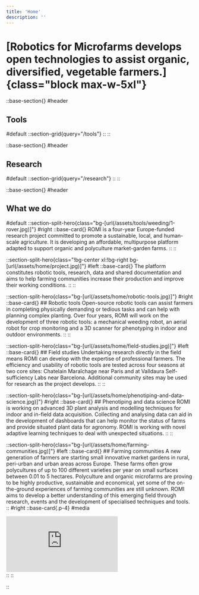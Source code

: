 ```yaml
---
title: 'Home'
description: ''
---
```


# [Robotics for Microfarms develops open technologies to assist organic, diversified, vegetable farmers.]{class="block max-w-5xl"}

::base-section{}
#header
  ## Tools
#default
  ::section-grid{query="/tools"}
  ::
::

::base-section{}
#header
  ## Research
#default
  ::section-grid{query="/research"}
  ::
::

::base-section{}
#header
  ## What we do
#default
  ::section-split-hero{class="bg-[url(/assets/tools/weeding/1-rover.jpg)]"}
  #right
    ::base-card{}
    ROMI is a four-year Europe-funded research project committed to promote a sustainable, local, and human-scale agriculture. It is developing an affordable, multipurpose platform adapted to support organic and polyculture market-garden farms.
    ::
  ::

  ::section-split-hero{class="!bg-center xl:!bg-right bg-[url(/assets/home/project.jpg)]"}
  #left
    ::base-card{}
    The platform constitutes robotic tools, research, data and shared documentation and aims to help farming communities increase their production and improve their working conditions.
    ::
  ::

  ::section-split-hero{class="bg-[url(/assets/home/robotic-tools.jpg)]"}
  #right
    ::base-card{}
    ## Robotic tools
    Open-source robotic tools can assist farmers in completing physically demanding or tedious tasks and can help with planning complex planting. Over four years, ROMI will work on the development of three robotic tools: a mechanical weeding robot, an aerial robot for crop monitoring and a 3D scanner for phenotyping in indoor and outdoor environments.
    ::
  ::

  ::section-split-hero{class="bg-[url(/assets/home/field-studies.jpg)]"}
  #left
    ::base-card{}
    ## Field studies
    Undertaking research directly in the field means ROMI can develop with the expertise of professional farmers. The efficiency and usability of robotic tools are tested across four seasons at two core sites: Chatelain Maraîchage near Paris and at Valldaura Self-sufficiency Labs near Barcelona. Additional community sites may be used for research as the project develops.
    ::
  ::

  ::section-split-hero{class="bg-[url(/assets/home/phenotiping-and-data-science.jpg)]"}
  #right
    ::base-card{}
    ## Phenotiping and data science
    ROMI is working on advanced 3D plant analysis and modelling techniques for indoor and in-field data acquisition. Collecting and analysing data can aid in the development of dashboards that can help monitor the status of farms and provide situated plant data for agronomy. ROMI is working with novel adaptive learning techniques to deal with unexpected situations.
    ::
  ::

  ::section-split-hero{class="bg-[url(/assets/home/farming-communities.jpg)]"}
  #left
    ::base-card{}
    ## Farming communities
    A new generation of farmers are starting small innovative market gardens in rural, peri-urban and urban areas across Europe. These farms often grow polycultures of up to 100 different varieties per year on small surfaces between 0.01 to 5 hectares. Polyculture and organic microfarms are proving to be highly productive, sustainable and economical, yet some of the on-the-ground experiences of farming communities are still unknown. ROMI aims to develop a better understanding of this emerging field through research, events and the development of specialised techniques and tools.
    ::
  #right
    ::base-card{.p-4}
    #media
    <div class="aspect-w-16 aspect-h-10 rounded-lg overflow-hidden isolate">
      <!-- <iframe frameborder="0" allowfullscreen src="https://umap.openstreetmap.fr/map/vegetable-microfarms-in-europe_224167#3/53/12"></iframe> -->
      <iframe frameborder="0" allowfullscreen src="https://umap.openstreetmap.fr/en/map/vegetable-microfarms-in-europe_224167?scaleControl=false&miniMap=false&scrollWheelZoom=false&zoomControl=true&allowEdit=false&moreControl=false&searchControl=false&tilelayersControl=false&embedControl=false&datalayersControl=false&captionBar=false#3/53/10"></iframe>
    </div>
    ::
  ::

::
